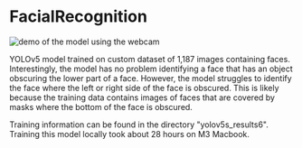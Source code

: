 # FacialRecognition

![demo of the model using the webcam](assets/demo.gif)

YOLOv5 model trained on custom dataset of 1,187 images containing faces. Interestingly, the model has no problem identifying a face that has an object obscuring the lower part of a face. However, the model struggles to identify the face where the left or right side of the face is obscured. This is likely because the training data contains images of faces that are covered by masks where the bottom of the face is obscured. 

Training information can be found in the directory "yolov5s_results6". Training this model locally took about 28 hours on M3 Macbook.
